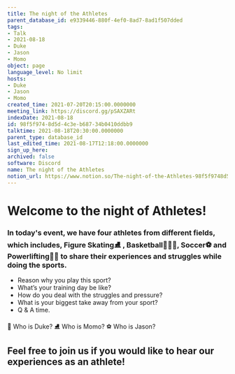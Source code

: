 ```yaml
---
title: The night of the Athletes
parent_database_id: e9339446-880f-4ef0-8ad7-8ad1f507dded
tags:
- Talk
- 2021-08-18
- Duke
- Jason
- Momo
object: page
language_level: No limit
hosts:
- Duke
- Jason
- Momo
created_time: 2021-07-20T20:15:00.0000000
meeting_link: https://discord.gg/pSAXZARt
indexDate: 2021-08-18
id: 98f5f974-8d5d-4c3e-b687-34b0410ddbb9
talktime: 2021-08-18T20:30:00.0000000
parent_type: database_id
last_edited_time: 2021-08-17T12:18:00.0000000
sign_up_here: 
archived: false
software: Discord
name: The night of the Athletes
notion_url: https://www.notion.so/The-night-of-the-Athletes-98f5f9748d5d4c3eb68734b0410ddbb9
---
```


#                     Welcome to the night of Athletes!



### In today's event, we have four athletes from different fields, which includes, Figure Skating⛸️ , Basketball⛹🏻‍♀️, Soccer⚽ and Powerlifting🏋🏽 to share their experiences and struggles while doing the sports. 
 
   - Reason why you play this sport?
   - What’s your training day be like?
   - How do you deal with the struggles and pressure?
   - What is your biggest take away from your sport?
   - Q & A time. 

👑 Who is Duke?
⛸️ Who is Momo?
⚽ Who is Jason?


## Feel free to join us if you would like to hear our experiences as an athlete!



